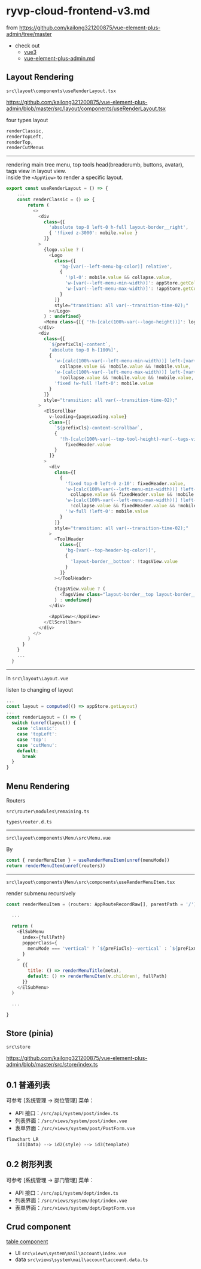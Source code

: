 # ryvp-cloud-frontend-v3.md

from <https://github.com/kailong321200875/vue-element-plus-admin/tree/master>


- check out
  - [vue3](../main-tech/vue3/vue3.md)
  - [vue-element-plus-admin.md](./vue-element-plus-admin.md)


## Layout Rendering

`src\layout\components\useRenderLayout.tsx`

https://github.com/kailong321200875/vue-element-plus-admin/blob/master/src/layout/components/useRenderLayout.tsx

four types layout
```javascript
renderClassic,
renderTopLeft,
renderTop,
renderCutMenus
```

---

rendering main tree menu, top tools head(breadcrumb, buttons, avatar), tags view in layout view.  
inside the `<AppView>` to render a specific layout.

```javascript
export const useRenderLayout = () => {
    ...
    const renderClassic = () => {
        return (
          <>
            <div
              class={[
                'absolute top-0 left-0 h-full layout-border__right',
                { '!fixed z-3000': mobile.value }
              ]}
            >
              {logo.value ? (
                <Logo
                  class={[
                    'bg-[var(--left-menu-bg-color)] relative',
                    {
                      '!pl-0': mobile.value && collapse.value,
                      'w-[var(--left-menu-min-width)]': appStore.getCollapse,
                      'w-[var(--left-menu-max-width)]': !appStore.getCollapse
                    }
                  ]}
                  style="transition: all var(--transition-time-02);"
                ></Logo>
              ) : undefined}
              <Menu class={[{ '!h-[calc(100%-var(--logo-height))]': logo.value }]}></Menu>
            </div>
            <div
              class={[
                `${prefixCls}-content`,
                'absolute top-0 h-[100%]',
                {
                  'w-[calc(100%-var(--left-menu-min-width))] left-[var(--left-menu-min-width)]':
                    collapse.value && !mobile.value && !mobile.value,
                  'w-[calc(100%-var(--left-menu-max-width))] left-[var(--left-menu-max-width)]':
                    !collapse.value && !mobile.value && !mobile.value,
                  'fixed !w-full !left-0': mobile.value
                }
              ]}
              style="transition: all var(--transition-time-02);"
            >
              <ElScrollbar
                v-loading={pageLoading.value}
                class={[
                  `${prefixCls}-content-scrollbar`,
                  {
                    '!h-[calc(100%-var(--top-tool-height)-var(--tags-view-height))] mt-[calc(var(--top-tool-height)+var(--tags-view-height))]':
                      fixedHeader.value
                  }
                ]}
              >
                <div
                  class={[
                    {
                      'fixed top-0 left-0 z-10': fixedHeader.value,
                      'w-[calc(100%-var(--left-menu-min-width))] !left-[var(--left-menu-min-width)]':
                        collapse.value && fixedHeader.value && !mobile.value,
                      'w-[calc(100%-var(--left-menu-max-width))] !left-[var(--left-menu-max-width)]':
                        !collapse.value && fixedHeader.value && !mobile.value,
                      '!w-full !left-0': mobile.value
                    }
                  ]}
                  style="transition: all var(--transition-time-02);"
                >
                  <ToolHeader
                    class={[
                      'bg-[var(--top-header-bg-color)]',
                      {
                        'layout-border__bottom': !tagsView.value
                      }
                    ]}
                  ></ToolHeader>

                  {tagsView.value ? (
                    <TagsView class="layout-border__top layout-border__bottom"></TagsView>
                  ) : undefined}
                </div>

                <AppView></AppView>
              </ElScrollbar>
            </div>
          </>
        )
      }
    }
    ...
  }
```



---

in `src\layout\Layout.vue`

listen to changing of layout 
```javascript
...
const layout = computed(() => appStore.getLayout)
...
const renderLayout = () => {
  switch (unref(layout)) {
    case 'classic':
    case 'topLeft':
    case 'top':
    case 'cutMenu':
    default:
      break
  }
}
```


## Menu Rendering

Routers

`src\router\modules\remaining.ts`

`types\router.d.ts`

---

`src\layout\components\Menu\src\Menu.vue` 

By

```javascript
const { renderMenuItem } = useRenderMenuItem(unref(menuMode))
return renderMenuItem(unref(routers))
```

---

`src\layout\components\Menu\src\components\useRenderMenuItem.tsx`

render submenu recursively
```javascript
const renderMenuItem = (routers: AppRouteRecordRaw[], parentPath = '/') => {

  ...
  
  return (
    <ElSubMenu
      index={fullPath}
      popperClass={
        menuMode === 'vertical' ? `${preFixCls}--vertical` : `${preFixCls}--horizontal`
      }
    >
      {{
        title: () => renderMenuTitle(meta),
        default: () => renderMenuItem(v.children!, fullPath)
      }}
    </ElSubMenu>
  )

  ...

}

```

## Store (pinia)

`src\store`

https://github.com/kailong321200875/vue-element-plus-admin/blob/master/src/store/index.ts

## 0.1 普通列表

可参考 [系统管理 -> 岗位管理] 菜单：

- API 接口：`/src/api/system/post/index.ts`
- 列表界面：`/src/views/system/post/index.vue`
- 表单界面：`/src/views/system/post/PostForm.vue`

```mermaid
flowchart LR
    id1(Data) --> id2(style) --> id3(template)
```

## 0.2 树形列表

可参考 [系统管理 -> 部门管理] 菜单：

- API 接口：`/src/api/system/dept/index.ts`
- 列表界面：`/src/views/system/dept/index.vue`
- 表单界面：`/src/views/system/dept/DeptForm.vue`


## Crud component 

[table component](https://kailong110120130.gitee.io/vue-element-plus-admin-doc/components/table.html)  

- UI `src\views\system\mail\account\index.vue`
- data `src\views\system\mail\account\account.data.ts`
